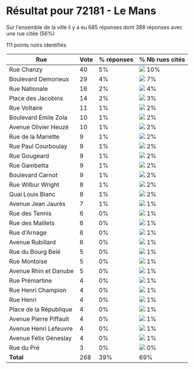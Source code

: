 # Résultat pour 72181 - Le Mans

Sur l'ensemble de la ville il y a eu 685 réponses dont 388 réponses avec une rue citée (56%)

111 points noirs identifiés

| Rue | Vote | % réponses | % Nb rues cités|
|-----|------|------------|----------------|
| Rue Chanzy | 40 | 5% | <img src="../../img/bar_10.gif" />&nbsp;10%|
| Boulevard Demorieux | 29 | 4% | <img src="../../img/bar_7.gif" />&nbsp;7%|
| Rue Nationale | 16 | 2% | <img src="../../img/bar_4.gif" />&nbsp;4%|
| Place des Jacobins | 14 | 2% | <img src="../../img/bar_3.gif" />&nbsp;3%|
| Rue Voltaire | 11 | 1% | <img src="../../img/bar_2.gif" />&nbsp;2%|
| Boulevard Émile Zola | 10 | 1% | <img src="../../img/bar_2.gif" />&nbsp;2%|
| Avenue Olivier Heuzé | 10 | 1% | <img src="../../img/bar_2.gif" />&nbsp;2%|
| Rue de la Mariette | 9 | 1% | <img src="../../img/bar_2.gif" />&nbsp;2%|
| Rue Paul Courboulay | 9 | 1% | <img src="../../img/bar_2.gif" />&nbsp;2%|
| Rue Gougeard | 9 | 1% | <img src="../../img/bar_2.gif" />&nbsp;2%|
| Rue Gambetta | 9 | 1% | <img src="../../img/bar_2.gif" />&nbsp;2%|
| Boulevard Carnot | 9 | 1% | <img src="../../img/bar_2.gif" />&nbsp;2%|
| Rue Wilbur Wright | 8 | 1% | <img src="../../img/bar_2.gif" />&nbsp;2%|
| Quai Louis Blanc | 8 | 1% | <img src="../../img/bar_2.gif" />&nbsp;2%|
| Avenue Jean Jaurès | 7 | 1% | <img src="../../img/bar_1.gif" />&nbsp;1%|
| Rue des Tennis | 6 | 0% | <img src="../../img/bar_1.gif" />&nbsp;1%|
| Rue des Maillets | 6 | 0% | <img src="../../img/bar_1.gif" />&nbsp;1%|
| Rue d'Arnage | 6 | 0% | <img src="../../img/bar_1.gif" />&nbsp;1%|
| Avenue Rubillard | 6 | 0% | <img src="../../img/bar_1.gif" />&nbsp;1%|
| Rue du Bourg Belé | 5 | 0% | <img src="../../img/bar_1.gif" />&nbsp;1%|
| Rue Montoise | 5 | 0% | <img src="../../img/bar_1.gif" />&nbsp;1%|
| Avenue Rhin et Danube | 5 | 0% | <img src="../../img/bar_1.gif" />&nbsp;1%|
| Rue Prémartine | 4 | 0% | <img src="../../img/bar_1.gif" />&nbsp;1%|
| Rue Henri Champion | 4 | 0% | <img src="../../img/bar_1.gif" />&nbsp;1%|
| Rue Henri | 4 | 0% | <img src="../../img/bar_1.gif" />&nbsp;1%|
| Place de la République | 4 | 0% | <img src="../../img/bar_1.gif" />&nbsp;1%|
| Avenue Pierre Piffault | 4 | 0% | <img src="../../img/bar_1.gif" />&nbsp;1%|
| Avenue Henri Lefeuvre | 4 | 0% | <img src="../../img/bar_1.gif" />&nbsp;1%|
| Avenue Félix Géneslay | 4 | 0% | <img src="../../img/bar_1.gif" />&nbsp;1%|
| Rue du Pré | 3 | 0% | <img src="../../img/bar_0.gif" />&nbsp;0%|
| **Total** | 268 | 39% | 69%|
